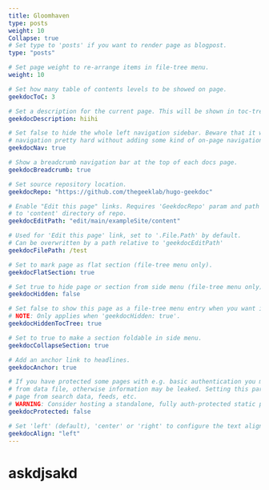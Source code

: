 ```yaml
---
title: Gloomhaven
type: posts
weight: 10
Collapse: true
# Set type to 'posts' if you want to render page as blogpost.
type: "posts"

# Set page weight to re-arrange items in file-tree menu.
weight: 10

# Set how many table of contents levels to be showed on page.
geekdocToC: 3

# Set a description for the current page. This will be shown in toc-trees objects.
geekdocDescription: hiihi

# Set false to hide the whole left navigation sidebar. Beware that it will make
# navigation pretty hard without adding some kind of on-page navigation.
geekdocNav: true

# Show a breadcrumb navigation bar at the top of each docs page.
geekdocBreadcrumb: true

# Set source repository location.
geekdocRepo: "https://github.com/thegeeklab/hugo-geekdoc"

# Enable "Edit this page" links. Requires 'GeekdocRepo' param and path must point
# to 'content' directory of repo.
geekdocEditPath: "edit/main/exampleSite/content"

# Used for 'Edit this page' link, set to '.File.Path' by default.
# Can be overwritten by a path relative to 'geekdocEditPath'
geekdocFilePath: /test

# Set to mark page as flat section (file-tree menu only).
geekdocFlatSection: true

# Set true to hide page or section from side menu (file-tree menu only).
geekdocHidden: false

# Set false to show this page as a file-tree menu entry when you want it to be hidden in the sidebar.
# NOTE: Only applies when 'geekdocHidden: true'.
geekdocHiddenTocTree: true

# Set to true to make a section foldable in side menu.
geekdocCollapseSection: true

# Add an anchor link to headlines.
geekdocAnchor: true

# If you have protected some pages with e.g. basic authentication you may want to exclude these pages
# from data file, otherwise information may be leaked. Setting this parameter to 'true' will exclude the
# page from search data, feeds, etc.
# WARNING: Consider hosting a standalone, fully auth-protected static page for secret information instead!
geekdocProtected: false

# Set 'left' (default), 'center' or 'right' to configure the text align of a page.
geekdocAlign: "left"
---
```


# askdjsakd